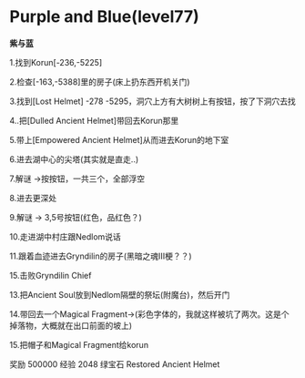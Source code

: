 # Purple and Blue(level77)
**紫与蓝**

1.找到Korun[-236,-5225]

2.检查[-163,-5388]里的房子(床上扔东西开机关门)

3.找到[Lost Helmet] -278 -5295，洞穴上方有大树树上有按钮，按了下洞穴去找

4..把[Dulled Ancient Helmet]带回去Korun那里

5.带上[Empowered Ancient Helmet]从而进去Korun的地下室

6.进去湖中心的尖塔(其实就是直走..)

7.解谜 →按按钮，一共三个，全部浮空

8.进去更深处

9.解谜 → 3,5号按钮(红色，品红色？)

10.走进湖中村庄跟Nedlom说话

11.跟着血迹进去Gryndilin的房子(黑暗之魂III梗？？)

15.击败Gryndilin Chief

13.把Ancient Soul放到Nedlom隔壁的祭坛(附魔台)，然后开门

14.带回去一个Magical Fragment→(彩色字体的，我就这样被坑了两次。这是个掉落物，大概就在出口前面的坡上)

15.把帽子和Magical Fragment给korun

奖励
500000 经验
2048 绿宝石
Restored Ancient Helmet
